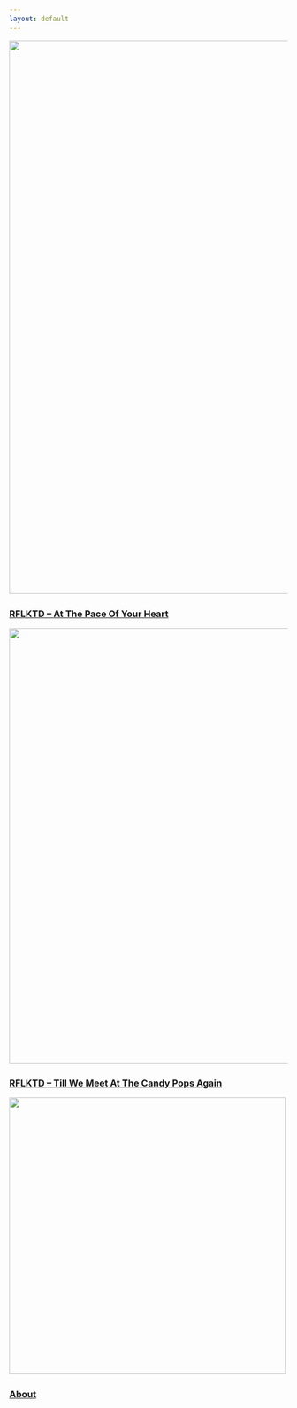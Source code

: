 ```yaml
---
layout: default
---
```

<div class="vc_row wpb_row section vc_row-fluid grid_section"
     style=" padding-top:0px; text-align:left;">
    <div class=" section_inner clearfix">
        <div class="section_inner_margin clearfix">
            <div class="wpb_column vc_column_container vc_col-sm-12">
                <div class="vc_column-inner ">
                    <div class="wpb_wrapper">
                        <div class="masonry_gallery_holder ">
                            <div class="grid-sizer"></div>
                            <article class="masonry_gallery_item square_big standard"><a
                                    href="https://soundcloud.com/rflktd/at-the-pace-of-your-heart" target="_blank">
                                <div class="masonry_gallery_image_holder"><img width="1000"
                                                                               height="1000"
                                                                               src="/releases/rflktd-at-the-pace-of-your-heart/cover-1000px.png"
                                                                               class="attachment-portfolio_masonry_large size-portfolio_masonry_large wp-post-image"
                                                                               alt=""
                                                                               srcset="/releases/rflktd-at-the-pace-of-your-heart/cover-1000px.png 1000w,/releases/rflktd-at-the-pace-of-your-heart/cover-1200px.png 1200w,/releases/rflktd-at-the-pace-of-your-heart/cover-600px.png 600w,/releases/rflktd-at-the-pace-of-your-heart/cover-300px.png 300w"
                                                                               sizes="(max-width: 1000px) 100vw, 1000px"/>
                                </div>
                                <div class="masonry_gallery_item_outer">
                                    <div class="masonry_gallery_triangle_holder">
                                        <div class="masonry_gallery_triangle"></div>
                                    </div>
                                    <div class="masonry_gallery_item_inner">
                                        <div class="masonry_gallery_item_content"><h3>RFLKTD &#8211; At The Pace Of Your Heart</h3></div>
                                    </div>
                                </div>
                            </a></article>
                            <article class="masonry_gallery_item square_big standard"><a
                                    href="https://ditto.fm/till-we-meet-at-the-candy-pops-again" target="_blank">
                                <div class="masonry_gallery_image_holder"><img width="786"
                                                                               height="786"
                                                                               src="/releases/rflktd-till-we-meet-at-the-candypops-again/cover-786px.png"
                                                                               class="attachment-portfolio_masonry_large size-portfolio_masonry_large wp-post-image"
                                                                               alt=""
                                                                               srcset="/releases/rflktd-till-we-meet-at-the-candypops-again/cover-1200px.png 1200w,/releases/rflktd-till-we-meet-at-the-candypops-again/cover-786px.png 786w,/releases/rflktd-till-we-meet-at-the-candypops-again/cover-300px.png 300w"
                                                                               sizes="(max-width: 1000px) 100vw, 786px"/>
                                </div>
                                <div class="masonry_gallery_item_outer">
                                    <div class="masonry_gallery_triangle_holder">
                                        <div class="masonry_gallery_triangle"></div>
                                    </div>
                                    <div class="masonry_gallery_item_inner">
                                        <div class="masonry_gallery_item_content"><h3>RFLKTD &#8211; Till We Meet At The Candy Pops Again</h3></div>
                                    </div>
                                </div>
                            </a></article>
                            <article
                                     class="masonry_gallery_item square_small standard"><a href="/about.html">
                                <div class="masonry_gallery_image_holder"><img width="500"
                                                                               height="500"
                                                                               src="/assets/images/about-500px.png"
                                                                               class="attachment-portfolio-square size-portfolio-square wp-post-image"
                                                                               alt=""
                                                                               srcset="/assets/images/about-500px.png 500w,/assets/images/about-256px.png 256w"
                                                                               sizes="(max-width: 500px) 100vw, 500px"/>
                                </div>
                                <div class="masonry_gallery_item_outer">
                                    <div class="masonry_gallery_triangle_holder">
                                        <div class="masonry_gallery_triangle"></div>
                                    </div>
                                    <div class="masonry_gallery_item_inner">
                                        <div class="masonry_gallery_item_content"><h3>
                                            About</h3></div>
                                    </div>
                                </div>
                            </a></article>
                        </div>
                    </div>
                </div>
            </div>
        </div>
    </div>
</div>

